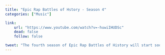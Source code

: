 ```yaml
---
title: "Epic Rap Battles of Hstory - Season 4"
categories: ["Music"]

link:
    url: "https://www.youtube.com/watch?v=-huwiIHUDSc"
    dead: false
    follow: false

tweet: "The fourth season of Epic Rap Battles of History will start soon!"
---
```

